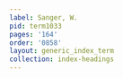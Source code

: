 ```yaml
---
label: Sanger, W.
pid: term1033
pages: '164'
order: '0858'
layout: generic_index_term
collection: index-headings
---
```

